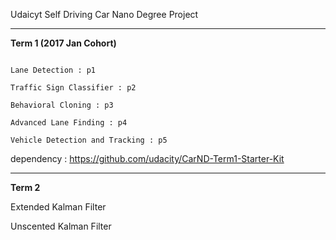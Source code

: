 Udaicyt Self Driving Car Nano Degree Project

---
**Term 1 (2017 Jan Cohort)**


```

Lane Detection : p1 

Traffic Sign Classifier : p2 

Behavioral Cloning : p3 

Advanced Lane Finding : p4 

Vehicle Detection and Tracking : p5 

```

dependency : https://github.com/udacity/CarND-Term1-Starter-Kit

---
**Term 2** 

Extended Kalman Filter

Unscented Kalman Filter 
